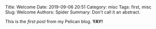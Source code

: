 Title: Welcome
Date: 2019-09-06 20:51
Category: misc
Tags: first, misc
Slug: Welcome
Authors: Spider
Summary: Don't call it an abstract. 

This is the *first post* from my Pelican blog. **YAY!**